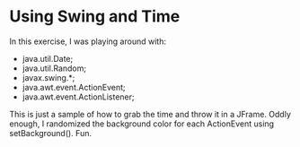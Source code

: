 # Using Swing and Time

In this exercise, I was playing around with:

* java.util.Date;
* java.util.Random;
* javax.swing.*;
* java.awt.event.ActionEvent;
* java.awt.event.ActionListener;

This is just a sample of how to grab the time and throw it in a JFrame. Oddly enough, I randomized the background color for each ActionEvent using setBackground(). Fun.
